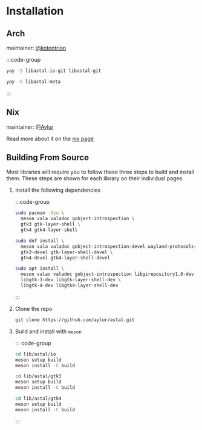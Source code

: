 # Installation

## Arch

maintainer: [@kotontrion](https://github.com/kotontrion)

:::code-group

```sh [Core Library]
yay -S libastal-io-git libastal-git
```

```sh [Every Library]
yay -S libastal-meta
```

:::

## Nix

maintainer: [@Aylur](https://github.com/Aylur)

Read more about it on the [nix page](./nix#astal)

## Building From Source

Most libraries will require you to follow these three steps to build and install
them. These steps are shown for each library on their individual pages.

1. Install the following dependencies

   :::code-group

   ```sh [<i class="devicon-archlinux-plain"></i> Arch]
   sudo pacman -Syu \
     meson vala valadoc gobject-introspection \
     gtk3 gtk-layer-shell \
     gtk4 gtk4-layer-shell
   ```

   ```sh [<i class="devicon-fedora-plain"></i> Fedora]
   sudo dnf install \
     meson vala valadoc gobject-introspection-devel wayland-protocols-devel \
     gtk3-devel gtk-layer-shell-devel \
     gtk4-devel gtk4-layer-shell-devel
   ```

   ```sh [<i class="devicon-ubuntu-plain"></i> Ubuntu]
   sudo apt install \
     meson valac valadoc gobject-introspection libgirepository1.0-dev \
     libgtk-3-dev libgtk-layer-shell-dev \
     libgtk-4-dev libgtk4-layer-shell-dev
   ```

   :::

2. Clone the repo

   ```sh
   git clone https://github.com/aylur/astal.git
   ```

3. Build and install with `meson`

   ::: code-group

   ```sh [astal-io]
   cd lib/astal/io
   meson setup build
   meson install -C build
   ```

   ```sh [astal3]
   cd lib/astal/gtk3
   meson setup build
   meson install -C build
   ```

   ```sh [astal4]
   cd lib/astal/gtk4
   meson setup build
   meson install -C build
   ```

   :::
